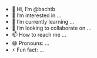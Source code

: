 - 👋 Hi, I’m @bachtb
- 👀 I’m interested in ...
- 🌱 I’m currently learning ...
- 💞️ I’m looking to collaborate on ...
- 📫 How to reach me ...
- 😄 Pronouns: ...
- ⚡ Fun fact: ...

<!---
bachtb/bachtb is a ✨ special ✨ repository because its `README.md` (this file) appears on your GitHub profile.
You can click the Preview link to take a look at your changes.
--->
